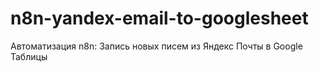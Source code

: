 # n8n-yandex-email-to-googlesheet
Автоматизация n8n: Запись новых писем из Яндекс Почты в Google Таблицы
